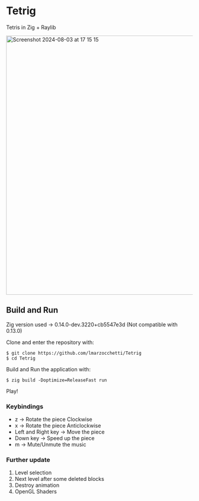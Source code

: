 # Tetrig
Tetris in Zig + Raylib

<img width="700" alt="Screenshot 2024-08-03 at 17 15 15" src="https://github.com/user-attachments/assets/a196aa12-776e-4e8f-87e9-c53cf1756c06">

## Build and Run
Zig version used -> 0.14.0-dev.3220+cb5547e3d (Not compatible with 0.13.0)

Clone and enter the repository with:
```
$ git clone https://github.com/lmarzocchetti/Tetrig
$ cd Tetrig
```
Build and Run the application with:
```
$ zig build -Doptimize=ReleaseFast run
```

Play!

### Keybindings
- z -> Rotate the piece Clockwise
- x -> Rotate the piece Anticlockwise
- Left and Right key -> Move the piece
- Down key -> Speed up the piece
- m -> Mute/Unmute the music

### Further update
1. Level selection
2. Next level after some deleted blocks
3. Destroy animation
4. OpenGL Shaders
